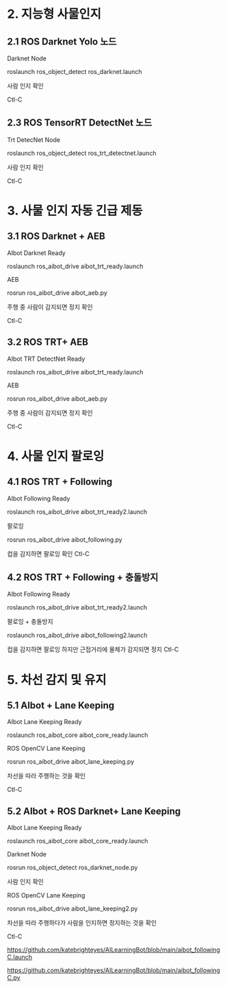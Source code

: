 # 2.	지능형 사물인지

## 2.1 ROS Darknet Yolo 노드

Darknet Node

roslaunch ros_object_detect ros_darknet.launch

사람 인지 확인

Ctl-C


## 2.3 ROS TensorRT DetectNet 노드

Trt DetecNet Node

roslaunch ros_object_detect ros_trt_detectnet.launch

사람 인지 확인

Ctl-C


# 3.	사물 인지 자동 긴급 제동

## 3.1 ROS Darknet + AEB

AIbot Darknet Ready

roslaunch ros_aibot_drive aibot_trt_ready.launch


AEB

rosrun ros_aibot_drive aibot_aeb.py

주행 중 사람이 감지되면 정지 확인

Ctl-C


## 3.2 ROS TRT+ AEB

AIbot TRT DetectNet Ready

roslaunch ros_aibot_drive aibot_trt_ready.launch

AEB

rosrun ros_aibot_drive aibot_aeb.py

주행 중 사람이 감지되면 정지 확인

Ctl-C
 


# 4.	사물 인지 팔로잉

## 4.1 ROS TRT + Following

AIbot Following Ready

roslaunch ros_aibot_drive aibot_trt_ready2.launch

팔로잉

rosrun ros_aibot_drive aibot_following.py

컵을 감지하면 팔로잉 확인
Ctl-C


## 4.2 ROS TRT + Following + 충돌방지

AIbot Following Ready

roslaunch ros_aibot_drive aibot_trt_ready2.launch

팔로잉 + 충돌방지

roslaunch ros_aibot_drive aibot_following2.launch

컵을 감지하면 팔로잉 하지만 근접거리에 물체가 감지되면 정지
Ctl-C
 

# 5.	차선 감지 및 유지

## 5.1 AIbot + Lane Keeping

AIbot Lane Keeping Ready

roslaunch ros_aibot_core aibot_core_ready.launch

ROS OpenCV Lane Keeping

rosrun ros_aibot_drive aibot_lane_keeping.py

차선을 따라 주행하는 것을 확인

Ctl-C


## 5.2 AIbot + ROS Darknet+ Lane Keeping

AIbot Lane Keeping Ready

roslaunch ros_aibot_core aibot_core_ready.launch

Darknet Node

rosrun ros_object_detect ros_darknet_node.py

사람 인지 확인


ROS OpenCV Lane Keeping

rosrun ros_aibot_drive aibot_lane_keeping2.py

차선을 따라 주행하다가 사람을 인지하면 정지하는 것을 확인

Ctl-C


https://github.com/katebrighteyes/AILearningBot/blob/main/aibot_followingC.launch

https://github.com/katebrighteyes/AILearningBot/blob/main/aibot_followingC.py


 
